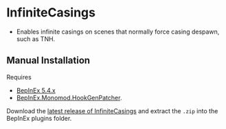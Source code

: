 # InfiniteCasings
- Enables infinite casings on scenes that normally force casing despawn, such as TNH.

## Manual Installation
Requires 
 - [BepInEx 5.4.x](https://github.com/BepInEx/BepInEx/releases)
 - [BepInEx.Monomod.HookGenPatcher](https://github.com/harbingerofme/Bepinex.Monomod.HookGenPatcher/releases).

Download the [latest release of InfiniteCasings](https://github.com/Maiq-The-Dude/InfiniteCasings/releases/latest) and extract the `.zip` into the BepInEx plugins folder.
